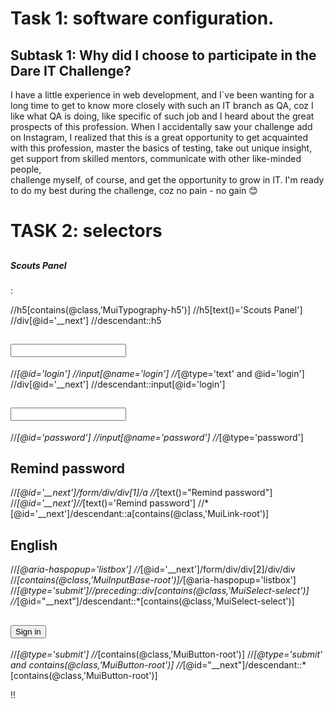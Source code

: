 # Task 1: software configuration.
## Subtask 1: Why did I choose to participate in the Dare IT Challenge?

I have a little experience in web development, 
and I`ve been wanting for a long time to get to know more closely with such an IT branch as QA, 
coz I like what QA is doing, like specific of such job and I heard about the great prospects of this profession. 
When I accidentally saw your challenge add on Instagram, 
I realized that this is a great opportunity to get acquainted with this profession, 
master the basics of testing, take out unique insight, get support from skilled mentors, 
communicate with other like-minded people,  
challenge myself, of course, and get the opportunity to grow in IT. 
I'm ready to do my best during the challenge, coz no pain - no gain 	:blush:

# TASK 2: selectors 

## <h5 class="MuiTypography-root MuiTypography-h5 MuiTypography-gutterBottom">Scouts Panel</h5>:
//h5[contains(@class,'MuiTypography-h5')]
//h5[text()='Scouts Panel']
//div[@id='__next'] //descendant::h5

## <input aria-invalid="false" id="login" name="login" type="text" class="MuiInputBase-input MuiInput-input" value="">
//*[@id='login']
//input[@name='login']
//*[@type='text' and @id='login']
//div[@id='__next'] //descendant::input[@id='login']

## <input aria-invalid="false" id="password" name="password" type="password" class="MuiInputBase-input MuiInput-input" value="">
//*[@id='password']
//input[@name='password']
//*[@type='password']

## <a class="MuiTypography-root MuiLink-root MuiLink-underlineHover jss29 MuiTypography-colorPrimary" tabindex="-1">Remind password</a>
//*[@id='__next']/form/div/div[1]/a
//*[text()="Remind password"]
//*[@id='__next']//*[text()='Remind password']
//*[@id='__next']/descendant::a[contains(@class,'MuiLink-root')]

## <div class="MuiSelect-root MuiSelect-select MuiSelect-selectMenu MuiInputBase-input MuiInput-input" tabindex="0" role="button" aria-haspopup="listbox">English</div>
//*[@aria-haspopup='listbox']
//*[@id='__next']/form/div/div[2]/div/div
//*[contains(@class,'MuiInputBase-root')]/*[@aria-haspopup='listbox']
//*[@type='submit']//preceding::div[contains(@class,'MuiSelect-select')]
//*[@id="__next"]/descendant::*[contains(@class,'MuiSelect-select')]

## <button class="MuiButtonBase-root MuiButton-root MuiButton-contained jss30 MuiButton-containedPrimary" tabindex="0" type="submit"><span class="MuiButton-label">Sign in</span><span class="MuiTouchRipple-root"></span></button>
//*[@type='submit']
//*[contains(@class,'MuiButton-root')]
//*[@type='submit' and contains(@class,'MuiButton-root')]
//*[@id="__next"]/descendant::*[contains(@class,'MuiButton-root')]


!!









